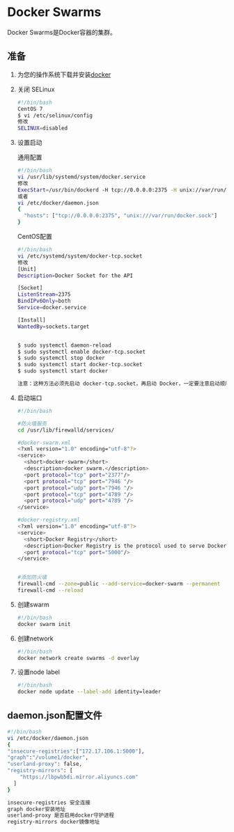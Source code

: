 # Docker Swarms  

Docker Swarms是Docker容器的集群。  
## 准备  

1. 为您的操作系统下载并安装[docker](https://docs.docker.com/)  

2. 关闭 SELinux  

    ```bash
    #!/bin/bash
    CentOS 7
    $ vi /etc/selinux/config
    修改
    SELINUX=disabled
    ```  

3. 设置启动  

    通用配置  
    ```bash
    #!/bin/bash
    vi /usr/lib/systemd/system/docker.service
    修改
    ExecStart=/usr/bin/dockerd -H tcp://0.0.0.0:2375 -H unix://var/run/docker.sock 
    或者
    vi /etc/docker/daemon.json
    {
      "hosts": ["tcp://0.0.0.0:2375", "unix:///var/run/docker.sock"]
    }

    ```  
    CentOS配置
    ```bash
    #!/bin/bash
    vi /etc/systemd/system/docker-tcp.socket
    修改
    [Unit]
    Description=Docker Socket for the API

    [Socket]
    ListenStream=2375
    BindIPv6Only=both
    Service=docker.service

    [Install]
    WantedBy=sockets.target


    $ sudo systemctl daemon-reload
    $ sudo systemctl enable docker-tcp.socket
    $ sudo systemctl stop docker
    $ sudo systemctl start docker-tcp.socket
    $ sudo systemctl start docker

    注意：这种方法必须先启动 docker-tcp.socket，再启动 Docker，一定要注意启动顺序！
    ```

4. 启动端口  

    ```bash
    #!/bin/bash

    #防火墙服务
    cd /usr/lib/firewalld/services/

    #docker-swarm.xml
    <?xml version="1.0" encoding="utf-8"?>
    <service>
      <short>docker-swarm</short>
      <description>docker swarm.</description>
      <port protocol="tcp" port="2377"/>
      <port protocol="tcp" port="7946 "/>
      <port protocol="udp" port="7946 "/>
      <port protocol="tcp" port="4789 "/>
      <port protocol="udp" port="4789 "/>
    </service>

    #docker-registry.xml
    <?xml version="1.0" encoding="utf-8"?>
    <service>
      <short>Docker Registry</short>
      <description>Docker Registry is the protocol used to serve Docker images. If you plan to make your Docker Registry server publicly available, enable this option. This option is not required for developing Docker images locally.</description>
      <port protocol="tcp" port="5000"/>
    </service>


    #添加防火墙
    firewall-cmd --zone=public --add-service=docker-swarm --permanent
    firewall-cmd --reload
    ```  

5. 创建swarm  

    ```bash
    #!/bin/bash
    docker swarm init
    ```

6. 创建network  

    ```bash
    #!/bin/bash
    docker network create swarms -d overlay
    ```

7. 设置node label  

    ```bash
    #!/bin/bash
    docker node update --label-add identity=leader
    ```  

## daemon.json配置文件  

```bash
#!/bin/bash
vi /etc/docker/daemon.json
{
"insecure-registries":["172.17.106.1:5000"],
"graph":"/volume1/docker",
"userland-proxy": false,
"registry-mirrors": [
    "https://lbpwb5di.mirror.aliyuncs.com"
  ]
}

insecure-registries 安全连接  
graph docker安装地址
userland-proxy 是否启用docker守护进程
registry-mirrors docker镜像地址
```  
